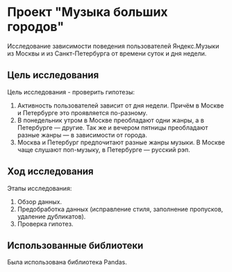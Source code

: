 # Проект "Музыка больших городов"
Исследование зависимости поведения пользователей Яндекс.Музыки из Москвы и из Санкт-Петербурга от времени суток и дня недели.

## Цель исследования
Цель исследования - проверить гипотезы:
1. Активность пользователей зависит от дня недели. Причём в Москве и Петербурге это проявляется по-разному.
2. В понедельник утром в Москве преобладают одни жанры, а в Петербурге — другие. Так же и вечером пятницы преобладают разные жанры — в зависимости от города.
3. Москва и Петербург предпочитают разные жанры музыки. В Москве чаще слушают поп-музыку, в Петербурге — русский рэп.

## Ход исследования
Этапы исследования:
1. Обзор данных.
2. Предобработка данных (исправление стиля, заполнение пропусков, удаление дубликатов).
3. Проверка гипотез.

## Использованные библиотеки
Была использована библиотека Pandas.
